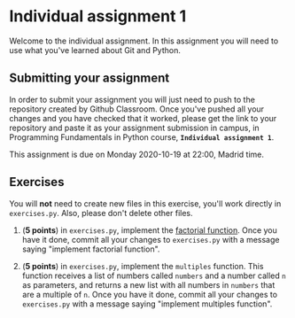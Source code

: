 # Individual assignment 1

Welcome to the individual assignment.  In this assignment you will need to use
what you've learned about Git and Python.

## Submitting your assignment

In order to submit your assignment you will just need to push to the repository created by Github Classroom.  Once you've pushed all your changes and you have checked that it worked, please get the link to your repository and paste it as your assignment submission in campus, in Programming Fundamentals in Python course, **`Individual assignment 1`**.

This assignment is due on Monday 2020-10-19 at 22:00, Madrid time.

## Exercises

You will **not** need to create new files in this exercise, you'll work directly in `exercises.py`.  Also, please don't delete other files.

1. (**5 points**) in `exercises.py`, implement the [factorial function](https://en.wikipedia.org/wiki/Factorial).  Once you have it done, commit all your changes to `exercises.py` with a message saying "implement factorial function".

2. (**5 points**) in `exercises.py`, implement the `multiples` function.  This function receives a list of numbers called `numbers` and a number called `n` as parameters, and returns a new list with all numbers in `numbers` that are a multiple of `n`. Once you have it done, commit all your changes to `exercises.py` with a message saying "implement multiples function".